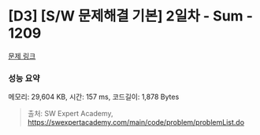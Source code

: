 # [D3] [S/W 문제해결 기본] 2일차 - Sum - 1209 

[문제 링크](https://swexpertacademy.com/main/code/problem/problemDetail.do?contestProbId=AV13_BWKACUCFAYh) 

### 성능 요약

메모리: 29,604 KB, 시간: 157 ms, 코드길이: 1,878 Bytes



> 출처: SW Expert Academy, https://swexpertacademy.com/main/code/problem/problemList.do